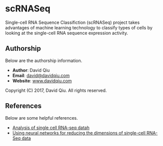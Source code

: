 # scRNASeq

Single-cell RNA Sequence Classifiction (scRNASeq) project takes advantages of 
machine learning technology to classify types of cells by looking at the 
single-cell RNA sequence expression activity.


## Authorship

Below are the authorship information.

  * __Author__:  David Qiu
  * __Email__:   david@davidqiu.com
  * __Website__: www.davidqiu.com

Copyright (C) 2017, David Qiu. All rights reserved.


## References

Below are some helpful references.

* [Analysis of single cell RNA-seq datah](ttps://hemberg-lab.github.io/scRNA.seq.course/index.html)
* [Using neural networks for reducing the dimensions of single-cell RNA-Seq data](http://www.rna-seqblog.com/using-neural-networks-for-reducing-the-dimensions-of-single-cell-rna-seq-data/)


